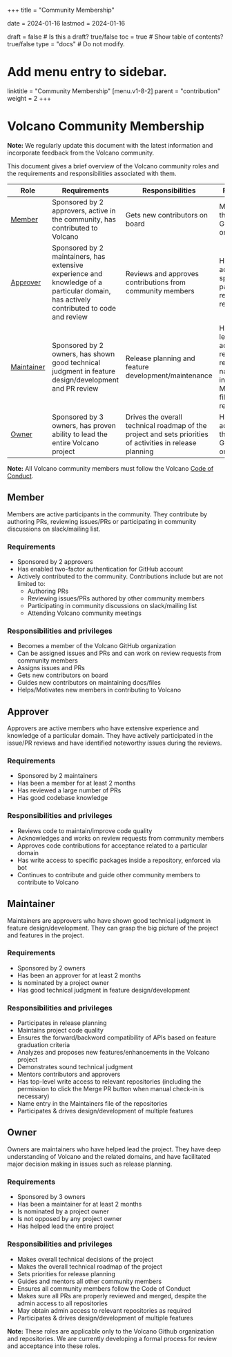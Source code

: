 +++
title = "Community Membership"


date = 2024-01-16
lastmod = 2024-01-16

draft = false  # Is this a draft? true/false
toc = true  # Show table of contents? true/false
type = "docs"  # Do not modify.

# Add menu entry to sidebar.
linktitle = "Community Membership"
[menu.v1-8-2]
  parent = "contribution"
  weight = 2
+++

# Volcano Community Membership

**Note:** We regularly update this document with the latest information and incorporate feedback from the Volcano community.

This document gives a brief overview of the Volcano community roles and the requirements and responsibilities associated with them.

| Role | Requirements | Responsibilities | Privileges |
| -----| ---------------- | ------------ | -------|
| [Member](#member) | Sponsored by 2 approvers, active in the community, has contributed to Volcano | Gets new contributors on board| Member of the Volcano GitHub organization |
| [Approver](#approver) | Sponsored by 2 maintainers, has extensive experience and knowledge of a particular domain, has actively contributed to code and review | Reviews and approves contributions from community members | Has write access to specific packages in relevant repositories |
| [Maintainer](#maintainer) | Sponsored by 2 owners, has shown good technical judgment in feature design/development and PR review | Release planning and feature development/maintenance | Has top-level write access to relevant repositories; name entry in the Maintainers file of the repositories |
| [Owner](#owner) | Sponsored by 3 owners, has proven ability to lead the entire Volcano project | Drives the overall technical roadmap of the project and sets priorities of activities in release planning | Has admin access to the Volcano GitHub organization |


**Note:** All Volcano community members must follow the Volcano [Code of Conduct](https://github.com/volcano-sh/website/blob/master/CODE_OF_CONDUCT.md).

## Member

Members are active participants in the community. They contribute by authoring PRs,
reviewing issues/PRs or participating in community discussions on slack/mailing list.


### Requirements

- Sponsored by 2 approvers
- Has enabled two-factor authentication for GitHub account
- Actively contributed to the community. Contributions include but are not limited to:
    - Authoring PRs
    - Reviewing issues/PRs authored by other community members
    - Participating in community discussions on slack/mailing list
    - Attending Volcano community meetings


### Responsibilities and privileges

- Becomes a member of the Volcano GitHub organization
- Can be assigned issues and PRs and can work on review requests from community members
- Assigns issues and PRs
- Gets new contributors on board
- Guides new contributors on maintaining docs/files
- Helps/Motivates new members in contributing to Volcano


## Approver

Approvers are active members who have extensive experience and knowledge of a particular domain.
They have actively participated in the issue/PR reviews and have identified noteworthy issues during the reviews.


### Requirements

- Sponsored by 2 maintainers
- Has been a member for at least 2 months
- Has reviewed a large number of PRs
- Has good codebase knowledge


### Responsibilities and privileges

- Reviews code to maintain/improve code quality
- Acknowledges and works on review requests from community members
- Approves code contributions for acceptance related to a particular domain
- Has write access to specific packages inside a repository, enforced via bot
- Continues to contribute and guide other community members to contribute to Volcano

## Maintainer

Maintainers are approvers who have shown good technical judgment in feature design/development.
They can grasp the big picture of the project and features in the project.

### Requirements

- Sponsored by 2 owners
- Has been an approver for at least 2 months
- Is nominated by a project owner
- Has good technical judgment in feature design/development

### Responsibilities and privileges

- Participates in release planning
- Maintains project code quality
- Ensures the forward/backword compatibility of APIs based on feature graduation criteria
- Analyzes and proposes new features/enhancements in the Volcano project
- Demonstrates sound technical judgment
- Mentors contributors and approvers
- Has top-level write access to relevant repositories (including the permission to click the Merge PR button when manual check-in is necessary)
- Name entry in the Maintainers file of the repositories
- Participates & drives design/development of multiple features

## Owner

Owners are maintainers who have helped lead the project.
They have deep understanding of Volcano and the related domains, and have facilitated major decision making in issues such as release planning.

### Requirements

- Sponsored by 3 owners
- Has been a maintainer for at least 2 months
- Is nominated by a project owner
- Is not opposed by any project owner
- Has helped lead the entire project

### Responsibilities and privileges

- Makes overall technical decisions of the project
- Makes the overall technical roadmap of the project
- Sets priorities for release planning
- Guides and mentors all other community members
- Ensures all community members follow the Code of Conduct
- Makes sure all PRs are properly reviewed and merged, despite the admin access to all repositories
- May obtain admin access to relevant repositories as required
- Participates & drives design/development of multiple features


**Note:** These roles are applicable only to the Volcano Github organization and repositories. We are currently developing a formal process for review and acceptance into these roles.


[two-factor authentication]: https://help.github.com/articles/about-two-factor-authentication
